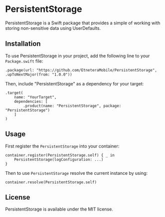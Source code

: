 # PersistentStorage

PersistentStorage is a Swift package that provides a simple of working with storing non-sensitive data using UserDefaults.

## Installation

To use PersistentStorage in your project, add the following line to your `Package.swift` file:

```
.package(url: "https://github.com/EtneteraMobile/PersistentStorage", .upToNextMajor(from: "1.0.0"))
```

Then, include "PersistentStorage" as a dependency for your target:

```
.target(
    name: "YourTarget",
    dependencies: [
        .product(name: "PersistentStorage", package: "PersistentStorage")
    ]
)
```

## Usage

First register the `PersistentStorage` into your container:

```
container.register(PersistentStorage.self) { _ in
    PersistentStorage(logConfiguration: ...)
}
```

Then to use `PersistentStorage` resolve the current instance by using:

```
container.resolve(PersistentStorage.self)
```

## License

PersistentStorage is available under the MIT license.
